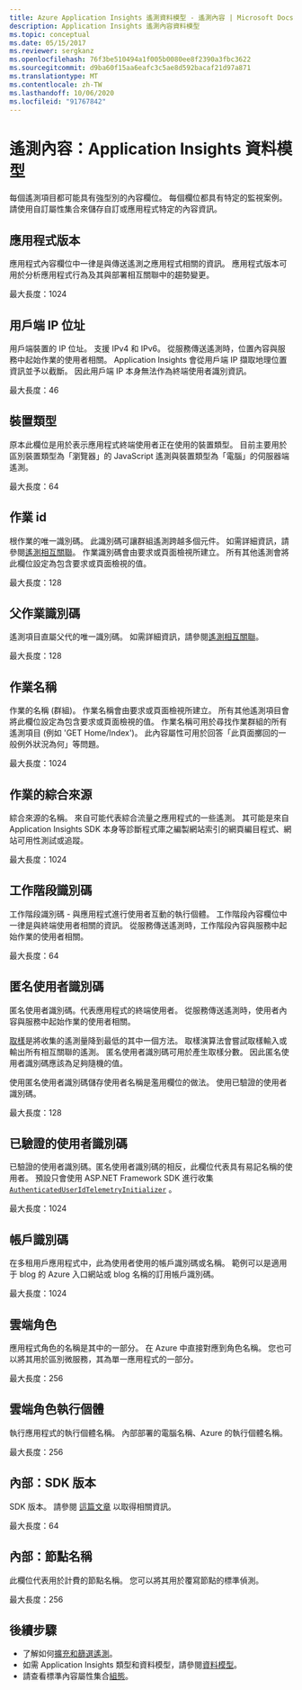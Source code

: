 ```yaml
---
title: Azure Application Insights 遙測資料模型 - 遙測內容 | Microsoft Docs
description: Application Insights 遙測內容資料模型
ms.topic: conceptual
ms.date: 05/15/2017
ms.reviewer: sergkanz
ms.openlocfilehash: 76f3be510494a1f005b0080ee8f2390a3fbc3622
ms.sourcegitcommit: d9ba60f15aa6eafc3c5ae8d592bacaf21d97a871
ms.translationtype: MT
ms.contentlocale: zh-TW
ms.lasthandoff: 10/06/2020
ms.locfileid: "91767842"
---
```

# <a name="telemetry-context-application-insights-data-model"></a>遙測內容：Application Insights 資料模型

每個遙測項目都可能具有強型別的內容欄位。 每個欄位都具有特定的監視案例。 請使用自訂屬性集合來儲存自訂或應用程式特定的內容資訊。


## <a name="application-version"></a>應用程式版本

應用程式內容欄位中一律是與傳送遙測之應用程式相關的資訊。 應用程式版本可用於分析應用程式行為及其與部署相互關聯中的趨勢變更。

最大長度：1024


## <a name="client-ip-address"></a>用戶端 IP 位址

用戶端裝置的 IP 位址。 支援 IPv4 和 IPv6。 從服務傳送遙測時，位置內容與服務中起始作業的使用者相關。 Application Insights 會從用戶端 IP 擷取地理位置資訊並予以截斷。 因此用戶端 IP 本身無法作為終端使用者識別資訊。 

最大長度：46


## <a name="device-type"></a>裝置類型

原本此欄位是用於表示應用程式終端使用者正在使用的裝置類型。 目前主要用於區別裝置類型為「瀏覽器」的 JavaScript 遙測與裝置類型為「電腦」的伺服器端遙測。

最大長度：64


## <a name="operation-id"></a>作業 id

根作業的唯一識別碼。 此識別碼可讓群組遙測跨越多個元件。 如需詳細資訊，請參閱[遙測相互關聯](./correlation.md)。 作業識別碼會由要求或頁面檢視所建立。 所有其他遙測會將此欄位設定為包含要求或頁面檢視的值。 

最大長度：128


## <a name="parent-operation-id"></a>父作業識別碼

遙測項目直屬父代的唯一識別碼。 如需詳細資訊，請參閱[遙測相互關聯](./correlation.md)。

最大長度：128


## <a name="operation-name"></a>作業名稱

作業的名稱 (群組)。 作業名稱會由要求或頁面檢視所建立。 所有其他遙測項目會將此欄位設定為包含要求或頁面檢視的值。 作業名稱可用於尋找作業群組的所有遙測項目 (例如 'GET Home/Index')。 此內容屬性可用於回答「此頁面擲回的一般例外狀況為何」等問題。

最大長度：1024


## <a name="synthetic-source-of-the-operation"></a>作業的綜合來源

綜合來源的名稱。 來自可能代表綜合流量之應用程式的一些遙測。 其可能是來自 Application Insights SDK 本身等診斷程式庫之編製網站索引的網頁編目程式、網站可用性測試或追蹤。

最大長度：1024


## <a name="session-id"></a>工作階段識別碼

工作階段識別碼 - 與應用程式進行使用者互動的執行個體。 工作階段內容欄位中一律是與終端使用者相關的資訊。 從服務傳送遙測時，工作階段內容與服務中起始作業的使用者相關。

最大長度：64


## <a name="anonymous-user-id"></a>匿名使用者識別碼

匿名使用者識別碼。代表應用程式的終端使用者。 從服務傳送遙測時，使用者內容與服務中起始作業的使用者相關。

[取樣](./sampling.md)是將收集的遙測量降到最低的其中一個方法。 取樣演算法會嘗試取樣輸入或輸出所有相互關聯的遙測。 匿名使用者識別碼可用於產生取樣分數。 因此匿名使用者識別碼應該為足夠隨機的值。 

使用匿名使用者識別碼儲存使用者名稱是濫用欄位的做法。 使用已驗證的使用者識別碼。

最大長度：128


## <a name="authenticated-user-id"></a>已驗證的使用者識別碼

已驗證的使用者識別碼。匿名使用者識別碼的相反，此欄位代表具有易記名稱的使用者。 預設只會使用 ASP.NET Framework SDK 進行收集 [`AuthenticatedUserIdTelemetryInitializer`](https://github.com/microsoft/ApplicationInsights-dotnet/blob/develop/WEB/Src/Web/Web/AuthenticatedUserIdTelemetryInitializer.cs) 。  

最大長度：1024


## <a name="account-id"></a>帳戶識別碼

在多租用戶應用程式中，此為使用者使用的帳戶識別碼或名稱。 範例可以是適用于 blog 的 Azure 入口網站或 blog 名稱的訂用帳戶識別碼。

最大長度：1024


## <a name="cloud-role"></a>雲端角色

應用程式角色的名稱是其中的一部分。 在 Azure 中直接對應到角色名稱。 您也可以將其用於區別微服務，其為單一應用程式的一部分。

最大長度：256


## <a name="cloud-role-instance"></a>雲端角色執行個體

執行應用程式的執行個體名稱。 內部部署的電腦名稱、Azure 的執行個體名稱。

最大長度：256


## <a name="internal-sdk-version"></a>內部：SDK 版本

SDK 版本。 請參閱 [這篇文章](https://github.com/MohanGsk/ApplicationInsights-Home/blob/master/EndpointSpecs/SDK-VERSIONS.md) 以取得相關資訊。

最大長度：64


## <a name="internal-node-name"></a>內部：節點名稱

此欄位代表用於計費的節點名稱。 您可以將其用於覆寫節點的標準偵測。

最大長度：256


## <a name="next-steps"></a>後續步驟

- 了解如何[擴充和篩選遙測](./api-filtering-sampling.md)。
- 如需 Application Insights 類型和資料模型，請參閱[資料模型](data-model.md)。
- 請查看標準內容屬性集合[組態](./configuration-with-applicationinsights-config.md#telemetry-initializers-aspnet)。

